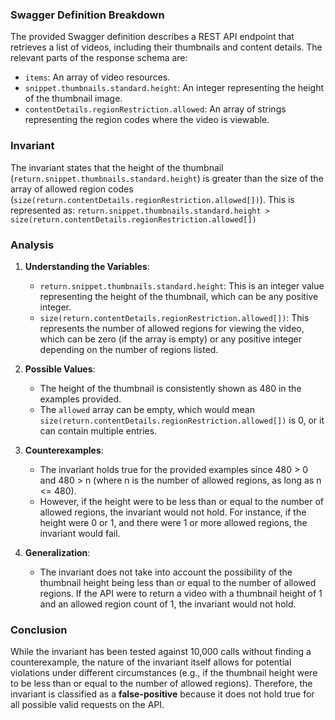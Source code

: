 ### Swagger Definition Breakdown
The provided Swagger definition describes a REST API endpoint that retrieves a list of videos, including their thumbnails and content details. The relevant parts of the response schema are:
- `items`: An array of video resources.
- `snippet.thumbnails.standard.height`: An integer representing the height of the thumbnail image.
- `contentDetails.regionRestriction.allowed`: An array of strings representing the region codes where the video is viewable.

### Invariant
The invariant states that the height of the thumbnail (`return.snippet.thumbnails.standard.height`) is greater than the size of the array of allowed region codes (`size(return.contentDetails.regionRestriction.allowed[])`). This is represented as:
`return.snippet.thumbnails.standard.height > size(return.contentDetails.regionRestriction.allowed[])`

### Analysis
1. **Understanding the Variables**:
   - `return.snippet.thumbnails.standard.height`: This is an integer value representing the height of the thumbnail, which can be any positive integer.
   - `size(return.contentDetails.regionRestriction.allowed[])`: This represents the number of allowed regions for viewing the video, which can be zero (if the array is empty) or any positive integer depending on the number of regions listed.

2. **Possible Values**:
   - The height of the thumbnail is consistently shown as 480 in the examples provided.
   - The `allowed` array can be empty, which would mean `size(return.contentDetails.regionRestriction.allowed[])` is 0, or it can contain multiple entries.

3. **Counterexamples**:
   - The invariant holds true for the provided examples since 480 > 0 and 480 > n (where n is the number of allowed regions, as long as n <= 480).
   - However, if the height were to be less than or equal to the number of allowed regions, the invariant would not hold. For instance, if the height were 0 or 1, and there were 1 or more allowed regions, the invariant would fail.

4. **Generalization**:
   - The invariant does not take into account the possibility of the thumbnail height being less than or equal to the number of allowed regions. If the API were to return a video with a thumbnail height of 1 and an allowed region count of 1, the invariant would not hold.

### Conclusion
While the invariant has been tested against 10,000 calls without finding a counterexample, the nature of the invariant itself allows for potential violations under different circumstances (e.g., if the thumbnail height were to be less than or equal to the number of allowed regions). Therefore, the invariant is classified as a **false-positive** because it does not hold true for all possible valid requests on the API.
